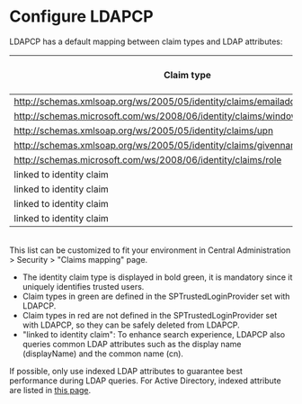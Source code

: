 # Configure LDAPCP

LDAPCP has a default mapping between claim types and LDAP attributes:

| Claim type                                                                 | LDAP attribute name        | LDAP object class |
|----------------------------------------------------------------------------|----------------------------|-------------------|
| http://schemas.xmlsoap.org/ws/2005/05/identity/claims/emailaddress         | mail                       | user              |
| http://schemas.microsoft.com/ws/2008/06/identity/claims/windowsaccountname | sAMAccountName             | user              |
| http://schemas.xmlsoap.org/ws/2005/05/identity/claims/upn                  | userPrincipalName          | user              |
| http://schemas.xmlsoap.org/ws/2005/05/identity/claims/givenname            | givenName                  | user              |
| http://schemas.microsoft.com/ws/2008/06/identity/claims/role               | sAMAccountName             | group             |
| linked to identity claim                                                   | displayName                | user              |
| linked to identity claim                                                   | cn                         | user              |
| linked to identity claim                                                   | sn                         | user              |
| linked to identity claim                                                   | displayName                | group             |

<br />
This list can be customized to fit your environment in Central Administration > Security > "Claims mapping" page.

- The identity claim type is displayed in bold green, it is mandatory since it uniquely identifies trusted users.
- Claim types in green are defined in the SPTrustedLoginProvider set with LDAPCP.
- Claim types in red are not defined in the SPTrustedLoginProvider set with LDAPCP, so they can be safely deleted from LDAPCP.
- "linked to identity claim": To enhance search experience, LDAPCP also queries common LDAP attributes such as the display name (displayName) and the common name (cn).

If possible, only use indexed LDAP attributes to guarantee best performance during LDAP queries. For Active Directory, indexed attribute are listed in [this page](https://msdn.microsoft.com/en-us/library/ms675095.aspx).
